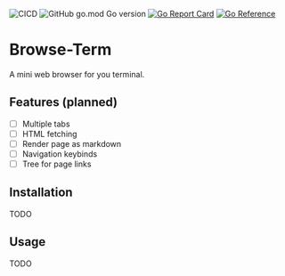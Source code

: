 ![CICD](https://github.com/austin-weeks/browse-term/actions/workflows/CICD.yaml/badge.svg)
![GitHub go.mod Go version](https://img.shields.io/github/go-mod/go-version/austin-weeks/browse-term)
[![Go Report Card](https://goreportcard.com/badge/github.com/austin-weeks/browse-term)](https://goreportcard.com/report/github.com/austin-weeks/browse-term)
[![Go Reference](https://pkg.go.dev/badge/github.com/austin-weeks/browse-term.svg)](https://pkg.go.dev/github.com/austin-weeks/browse-term)

# Browse-Term

A mini web browser for you terminal.

## Features (planned)

- [ ] Multiple tabs
- [ ] HTML fetching
- [ ] Render page as markdown
- [ ] Navigation keybinds
- [ ] Tree for page links

## Installation

TODO

## Usage

TODO
